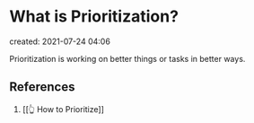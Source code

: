 # What is Prioritization?
created: 2021-07-24 04:06

Prioritization is working on better things or tasks in better ways.

## References
1. [[👆 How to Prioritize]]
